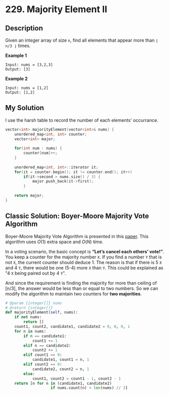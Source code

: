 # 229. Majority Element Ⅱ
## Description
Given an integer array of size `n`, find all elements that appear more than `⌊ n/3 ⌋` times.

**Example 1**
```
Input: nums = [3,2,3]
Output: [3]
```
**Example 2**
```
Input: nums = [1,2]
Output: [1,2]
```
## My Solution
I use the harsh table to record the number of each elements' occurrance.
```C++
vector<int> majorityElement(vector<int>& nums) {
    unordered_map<int, int> counter;
    vector<int> major;
    
    for(int num : nums) {
        counter[num]++;
    }
    
    unordered_map<int, int>::iterator it;
    for(it = counter.begin(); it != counter.end(); it++)
        if(it->second > nums.size() / 3) {
            major.push_back(it->first);
        }
    
    return major;
}
```

## Classic Solution: Boyer-Moore Majority Vote Algorithm
Boyer-Moore Majority Vote Algorithm is presented in this [paper](http://www.cs.rug.nl/~wim/pub/whh348.pdf). This algorithm uses $O(1)$ extra space and $O(N)$ time. 

In a voting scenario, the basic concept is **“Let’s cancel each others’ vote!”**. You keep a counter for the majority number `X`. If you find a number `Y` that is not `X`, the current counter should deduce 1. The reason is that if there is 5 `X` and 4 `Y`, there would be one (5-4) more `X` than `Y`. This could be explained as "4 `X` being paired out by 4 `Y`".

And since the requirement is finding the majority for more than ceiling of [n/3], the answer would be less than or equal to two numbers.
So we can modify the algorithm to maintain two counters for **two majorities**.
```python
# @param {integer[]} nums
# @return {integer[]}
def majorityElement(self, nums):
    if not nums:
        return []
    count1, count2, candidate1, candidate2 = 0, 0, 0, 1
    for n in nums:
        if n == candidate1:
            count1 += 1
        elif n == candidate2:
            count2 += 1
        elif count1 == 0:
            candidate1, count1 = n, 1
        elif count2 == 0:
            candidate2, count2 = n, 1
        else:
            count1, count2 = count1 - 1, count2 - 1
    return [n for n in (candidate1, candidate2)
                    if nums.count(n) > len(nums) // 3]
```